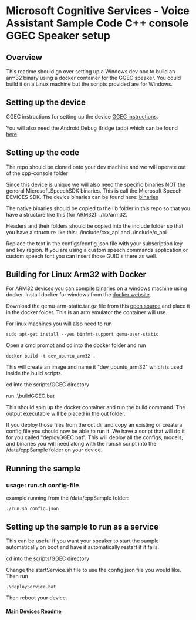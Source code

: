 # Microsoft Cognitive Services - Voice Assistant Sample Code C++ console GGEC Speaker setup

## Overview

This readme should go over setting up a Windows dev box to build an arm32 binary using a docker container for the GGEC speaker. You could build it on a Linux machine but the scripts provided are for Windows.

## Setting up the device

GGEC instructions for setting up the device [GGEC instructions](link).

You will also need the Android Debug Bridge (adb) which can be found [here](https://developer.android.com/studio/releases/platform-tools).

## Setting up the code

The repo should be cloned onto your dev machine and we will operate out of the cpp-console folder

Since this device is unique we will also need the specific binaries NOT the general Microsoft.SpeechSDK binaries. This is call the Microsoft Speech DEVICES SDK. The device binaries can be found here: [binaries](https://aka.ms/sdsdk-download)

The native binaries should be copied to the lib folder in this repo so that you have a structure like this (for ARM32): ./lib/arm32. 

Headers and their folders should be copied into the include folder so that you have a structure like this: ./include/cxx_api and ./include/c_api

Replace the text in the configs/config.json file with your subscription key and key region. If you are using a custom speech commands application or custom speech font you can insert those GUID's there as well.

## Building for Linux Arm32 with Docker

For ARM32 devices you can compile binaries on a windows machine using docker.
Install docker for windows from the [docker website](https://docs.docker.com/docker-for-windows/).

Download the qemu-arm-static.tar.gz file from this [open source](https://github.com/multiarch/qemu-user-static/releases/) and place it in the docker folder. This is an arm emulator the container will use.

For linux machines you will also need to run 

    sudo apt-get install --yes binfmt-support qemu-user-static

Open a cmd prompt and cd into the docker folder and 
run 

    docker build -t dev_ubuntu_arm32 .

This will create an image and name it "dev_ubuntu_arm32" which is used inside the build scripts.

cd into the scripts/GGEC directory

run .\buildGGEC.bat

This should spin up the docker container and run the build command. The output executable will be placed in the out folder.

If you deploy those files from the out dir and copy an existing or create a config file you should now be able to run it. We have a script that will do it for you called "deployGGEC.bat". This will deploy all the configs, models, and binaries you will need along with the run.sh script into the /data/cppSample folder on your device.

## Running the sample

### usage: run.sh config-file
example running from the /data/cppSample folder:
    
    ./run.sh config.json
    
## Setting up the sample to run as a service

This can be useful if you want your speaker to start the sample automatically on boot and have it automatically restart if it fails.

cd into the scripts/GGEC directory

Change the startService.sh file to use the config.json file you would like. Then run

    .\deployService.bat

Then reboot your device.


#### [Main Devices Readme](README.md)
